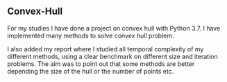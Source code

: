 ## Convex-Hull

For my studies I have done a project on convex hull with Python 3.7.
I have implemented many methods to solve *convex hull* problem. <Enter>
  
 I also added my report where I studied all temporal complexity of my different methods, using a clear benchmark on different size and iteration problems. The aim was to point out that some methods are better depending the size of the hull or the number of points etc.
